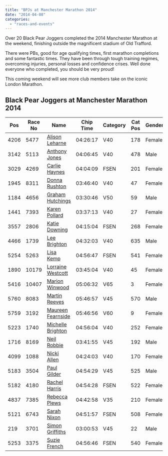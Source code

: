 ```yaml
---
title: "BPJs at Manchester Marathon 2014"
date: "2014-04-08"
categories: 
  - "races-and-events"
---
```


Over 20 Black Pear Joggers completed the 2014 Manchester Marathon at the weekend, finishing outside the magnificent stadium of Old Trafford.

There were PBs, good for age qualifying times, first marathon completions and some fantastic times. They have been through tough training regimes, overcoming injuries, personal losses and confidence crises. Well done everyone who completed, you should be very proud!

This coming weekend will see more club members take on the iconic London Marathon.

## Black Pear Joggers at Manchester Marathon 2014

| Pos | Race No | Name | Chip Time | Category | Cat Pos | Gender | Gen Pos |
| --- | --- | --- | --- | --- | --- | --- | --- |
| 4206 | 5477 | [Alison Leharne](http://www.racetecresults.com/MyResults.aspx?CId=38&RId=645&EId=1&AId=302154) | 04:26:17 | V40 | 178 | Female | 869 |
| 3142 | 5113 | [Anthony Jones](http://www.racetecresults.com/MyResults.aspx?CId=38&RId=645&EId=1&AId=34449) | 04:06:45 | V40 | 478 | Male | 2620 |
| 3029 | 4269 | [Carlie Haynes](http://www.racetecresults.com/MyResults.aspx?CId=38&RId=645&EId=1&AId=301497) | 04:04:09 | FSEN | 201 | Female | 486 |
| 1945 | 8311 | [Donna Rushton](http://www.racetecresults.com/MyResults.aspx?CId=38&RId=645&EId=1&AId=303448) | 03:46:40 | V40 | 47 | Female | 226 |
| 1184 | 4656 | [Graham Hutchings](http://www.racetecresults.com/MyResults.aspx?CId=38&RId=645&EId=1&AId=301760) | 03:30:46 | V50 | 59 | Male | 1092 |
| 1441 | 7393 | [Karen Pollard](http://www.racetecresults.com/MyResults.aspx?CId=38&RId=645&EId=1&AId=303126) | 03:37:13 | V40 | 27 | Female | 132 |
| 3557 | 2806 | [Katie Downing](http://www.racetecresults.com/MyResults.aspx?CId=38&RId=645&EId=1&AId=300712) | 04:15:04 | FSEN | 268 | Female | 637 |
| 4466 | 1739 | [Lee Brighton](http://www.racetecresults.com/MyResults.aspx?CId=38&RId=645&EId=1&AId=300017) | 04:32:03 | V40 | 635 | Male | 3493 |
| 5254 | 5263 | [Lisa Kemp](http://www.racetecresults.com/MyResults.aspx?CId=38&RId=645&EId=1&AId=301997) | 04:56:47 | FSEN | 541 | Female | 1270 |
| 1890 | 10179 | [Lorraine Westcott](http://www.racetecresults.com/MyResults.aspx?CId=38&RId=645&EId=1&AId=294229) | 03:45:04 | V40 | 45 | Female | 211 |
| 5416 | 10407 | [Marion Winwood](http://www.racetecresults.com/MyResults.aspx?CId=38&RId=645&EId=1&AId=304378) | 05:06:32 | V65 | 3 | Female | 1341 |
| 5760 | 8083 | [Martin Reeves](http://www.racetecresults.com/MyResults.aspx?CId=38&RId=645&EId=1&AId=303280) | 05:46:57 | V45 | 570 | Male | 4245 |
| 5759 | 3192 | [Maureen Fearnside](http://www.racetecresults.com/MyResults.aspx?CId=38&RId=645&EId=1&AId=300906) | 05:46:56 | V60 | 9 | Female | 1509 |
| 5223 | 1740 | [Michelle Brighton](http://www.racetecresults.com/MyResults.aspx?CId=38&RId=645&EId=1&AId=300018) | 04:56:04 | V40 | 252 | Female | 1255 |
| 1716 | 8169 | [Neil Robbie](http://www.racetecresults.com/MyResults.aspx?CId=38&RId=645&EId=1&AId=65634) | 03:41:55 | V45 | 192 | Male | 1534 |
| 4099 | 1088 | [Nicki Allen](http://www.racetecresults.com/MyResults.aspx?CId=38&RId=645&EId=1&AId=299553) | 04:24:03 | V40 | 170 | Female | 827 |
| 5183 | 3504 | [Paul Gilder](http://www.racetecresults.com/MyResults.aspx?CId=38&RId=645&EId=1&AId=301129) | 04:54:29 | V45 | 525 | Male | 3943 |
| 5182 | 4180 | [Rachel Harris](http://www.racetecresults.com/MyResults.aspx?CId=38&RId=645&EId=1&AId=301428) | 04:54:28 | FSEN | 522 | Female | 1235 |
| 4837 | 7385 | [Rebecca Plews](http://www.racetecresults.com/MyResults.aspx?CId=38&RId=645&EId=1&AId=303119) | 04:42:58 | V35 | 210 | Female | 1107 |
| 5121 | 6743 | [Sarah Nixon](http://www.racetecresults.com/MyResults.aspx?CId=38&RId=645&EId=1&AId=302805) | 04:51:57 | FSEN | 508 | Female | 1209 |
| 219 | 3701 | [Simon Griffiths](http://www.racetecresults.com/MyResults.aspx?CId=38&RId=645&EId=1&AId=294230) | 03:00:53 | V45 | 22 | Male | 209 |
| 5253 | 3375 | [Suzie French](http://www.racetecresults.com/MyResults.aspx?CId=38&RId=645&EId=1&AId=301038) | 04:56:46 | FSEN | 540 | Female | 1269 |
